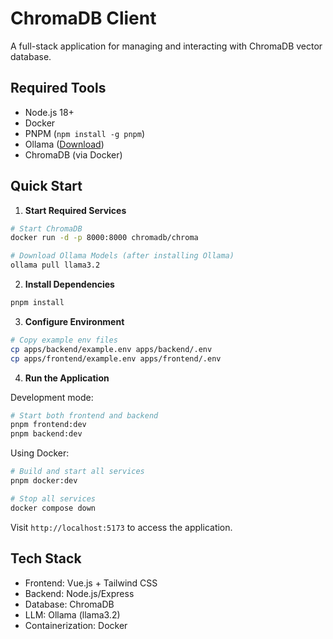 # ChromaDB Client

A full-stack application for managing and interacting with ChromaDB vector database.

## Required Tools

-   Node.js 18+
-   Docker
-   PNPM (`npm install -g pnpm`)
-   Ollama ([Download](https://ollama.ai))
-   ChromaDB (via Docker)

## Quick Start

1. **Start Required Services**

```bash
# Start ChromaDB
docker run -d -p 8000:8000 chromadb/chroma

# Download Ollama Models (after installing Ollama)
ollama pull llama3.2
```

2. **Install Dependencies**

```bash
pnpm install
```

3. **Configure Environment**

```bash
# Copy example env files
cp apps/backend/example.env apps/backend/.env
cp apps/frontend/example.env apps/frontend/.env
```

4. **Run the Application**

Development mode:

```bash
# Start both frontend and backend
pnpm frontend:dev
pnpm backend:dev
```

Using Docker:

```bash
# Build and start all services
pnpm docker:dev

# Stop all services
docker compose down
```

Visit `http://localhost:5173` to access the application.

## Tech Stack

-   Frontend: Vue.js + Tailwind CSS
-   Backend: Node.js/Express
-   Database: ChromaDB
-   LLM: Ollama (llama3.2)
-   Containerization: Docker
